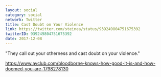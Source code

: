 ```yaml
---
layout: social
category: social
network: Twitter
title: Cast Doubt on Your Violence
link: https://twitter.com/steinea/status/939249804751675392
twitterID: 939249804751675392
date: 2017-12-08
---
```


"They call out your otherness and cast doubt on your violence."

<https://www.avclub.com/bloodborne-knows-how-good-it-is-and-how-doomed-you-are-1798278130>
